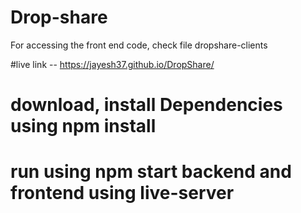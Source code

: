 # Drop-share

For accessing the front end code, check file dropshare-clients  

#live link -- https://jayesh37.github.io/DropShare/

# download, install Dependencies using npm install

# run using npm start backend and frontend using live-server
